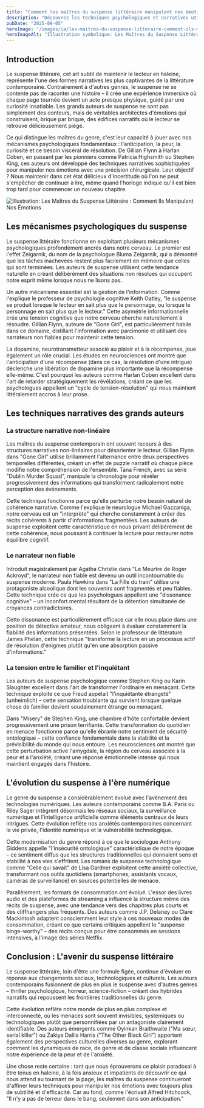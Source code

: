 ```yaml
---
title: "Comment les maîtres du suspense littéraire manipulent nos émotions"
description: "Découvrez les techniques psychologiques et narratives utilisées par les grands auteurs de suspense pour créer cette tension addictive qui nous tient en haleine "
pubDate: "2025-09-05"
heroImage: "/images/ia/les-maitres-du-suspense-litteraire-comment-ils-manipulent-nos-emotions-hero.png"
heroImageAlt: "Illustration symbolique: Les Maîtres du Suspense Littéraire : Comment Ils Manipulent Nos Émotions"
---
```




## Introduction

Le suspense littéraire, cet art subtil de maintenir le lecteur en haleine, représente l'une des formes narratives les plus captivantes de la littérature contemporaine. Contrairement à d'autres genres, le suspense ne se contente pas de raconter une histoire – il crée une expérience immersive où chaque page tournée devient un acte presque physique, guidé par une curiosité insatiable. Les grands auteurs de suspense ne sont pas simplement des conteurs, mais de véritables architectes d'émotions qui construisent, brique par brique, des édifices narratifs où le lecteur se retrouve délicieusement piégé.

Ce qui distingue les maîtres du genre, c'est leur capacité à jouer avec nos mécanismes psychologiques fondamentaux : l'anticipation, la peur, la curiosité et ce besoin viscéral de résolution. De Gillian Flynn à Harlan Coben, en passant par les pionniers comme Patricia Highsmith ou Stephen King, ces auteurs ont développé des techniques narratives sophistiquées pour manipuler nos émotions avec une précision chirurgicale. Leur objectif ? Nous maintenir dans cet état délicieux d'incertitude où l'on ne peut s'empêcher de continuer à lire, même quand l'horloge indique qu'il est bien trop tard pour commencer un nouveau chapitre.

![Illustration: Les Maîtres du Suspense Littéraire : Comment Ils Manipulent Nos Émotions](/images/ia/les-maitres-du-suspense-litteraire-comment-ils-manipulent-nos-emotions-inline.png)

## Les mécanismes psychologiques du suspense

Le suspense littéraire fonctionne en exploitant plusieurs mécanismes psychologiques profondément ancrés dans notre cerveau. Le premier est l'effet Zeigarnik, du nom de la psychologue Bluma Zeigarnik, qui a démontré que les tâches inachevées restent plus facilement en mémoire que celles qui sont terminées. Les auteurs de suspense utilisent cette tendance naturelle en créant délibérément des situations non résolues qui occupent notre esprit même lorsque nous ne lisons pas.

Un autre mécanisme essentiel est la gestion de l'information. Comme l'explique le professeur de psychologie cognitive Keith Oatley, "le suspense se produit lorsque le lecteur en sait plus que le personnage, ou lorsque le personnage en sait plus que le lecteur." Cette asymétrie informationnelle crée une tension cognitive que notre cerveau cherche naturellement à résoudre. Gillian Flynn, auteure de "Gone Girl", est particulièrement habile dans ce domaine, distillant l'information avec parcimonie et utilisant des narrateurs non fiables pour maintenir cette tension.

La dopamine, neurotransmetteur associé au plaisir et à la récompense, joue également un rôle crucial. Les études en neurosciences ont montré que l'anticipation d'une récompense (dans ce cas, la résolution d'une intrigue) déclenche une libération de dopamine plus importante que la récompense elle-même. C'est pourquoi les auteurs comme Harlan Coben excellent dans l'art de retarder stratégiquement les révélations, créant ce que les psychologues appellent un "cycle de tension-résolution" qui nous maintient littéralement accros à leur prose.

## Les techniques narratives des grands auteurs

### La structure narrative non-linéaire

Les maîtres du suspense contemporain ont souvent recours à des structures narratives non-linéaires pour désorienter le lecteur. Gillian Flynn dans "Gone Girl" utilise brillamment l'alternance entre deux perspectives temporelles différentes, créant un effet de puzzle narratif où chaque pièce modifie notre compréhension de l'ensemble. Tana French, avec sa série "Dublin Murder Squad", manipule la chronologie pour révéler progressivement des informations qui transforment radicalement notre perception des événements.

Cette technique fonctionne parce qu'elle perturbe notre besoin naturel de cohérence narrative. Comme l'explique le neurologue Michael Gazzaniga, notre cerveau est un "interprète" qui cherche constamment à créer des récits cohérents à partir d'informations fragmentées. Les auteurs de suspense exploitent cette caractéristique en nous privant délibérément de cette cohérence, nous poussant à continuer la lecture pour restaurer notre équilibre cognitif.

### Le narrateur non fiable

Introduit magistralement par Agatha Christie dans "Le Meurtre de Roger Ackroyd", le narrateur non fiable est devenu un outil incontournable du suspense moderne. Paula Hawkins dans "La Fille du train" utilise une protagoniste alcoolique dont les souvenirs sont fragmentés et peu fiables. Cette technique crée ce que les psychologues appellent une "dissonance cognitive" – un inconfort mental résultant de la détention simultanée de croyances contradictoires.

Cette dissonance est particulièrement efficace car elle nous place dans une position de détective amateur, nous obligeant à évaluer constamment la fiabilité des informations présentées. Selon le professeur de littérature James Phelan, cette technique "transforme la lecture en un processus actif de résolution d'énigmes plutôt qu'en une absorption passive d'informations."

### La tension entre le familier et l'inquiétant

Les auteurs de suspense psychologique comme Stephen King ou Karin Slaughter excellent dans l'art de transformer l'ordinaire en menaçant. Cette technique exploite ce que Freud appelait "l'inquiétante étrangeté" (unheimlich) – cette sensation troublante qui survient lorsque quelque chose de familier devient soudainement étrange ou menaçant.

Dans "Misery" de Stephen King, une chambre d'hôte confortable devient progressivement une prison terrifiante. Cette transformation du quotidien en menace fonctionne parce qu'elle ébranle notre sentiment de sécurité ontologique – cette confiance fondamentale dans la stabilité et la prévisibilité du monde qui nous entoure. Les neurosciences ont montré que cette perturbation active l'amygdale, la région du cerveau associée à la peur et à l'anxiété, créant une réponse émotionnelle intense qui nous maintient engagés dans l'histoire.

## L'évolution du suspense à l'ère numérique

Le genre du suspense a considérablement évolué avec l'avènement des technologies numériques. Les auteurs contemporains comme B.A. Paris ou Riley Sager intègrent désormais les réseaux sociaux, la surveillance numérique et l'intelligence artificielle comme éléments centraux de leurs intrigues. Cette évolution reflète nos anxiétés contemporaines concernant la vie privée, l'identité numérique et la vulnérabilité technologique.

Cette modernisation du genre répond à ce que le sociologue Anthony Giddens appelle "l'insécurité ontologique" caractéristique de notre époque – ce sentiment diffus que les structures traditionnelles qui donnaient sens et stabilité à nos vies s'effritent. Les romans de suspense technologique comme "Celle qui savait" de Lisa Gardner exploitent cette anxiété collective, transformant nos outils quotidiens (smartphones, assistants vocaux, caméras de surveillance) en sources potentielles de menace.

Parallèlement, les formats de consommation ont évolué. L'essor des livres audio et des plateformes de streaming a influencé la structure même des récits de suspense, avec une tendance vers des chapitres plus courts et des cliffhangers plus fréquents. Des auteurs comme J.P. Delaney ou Clare Mackintosh adaptent consciemment leur style à ces nouveaux modes de consommation, créant ce que certains critiques appellent le "suspense binge-worthy" – des récits conçus pour être consommés en sessions intensives, à l'image des séries Netflix.

## Conclusion : L'avenir du suspense littéraire

Le suspense littéraire, loin d'être une formule figée, continue d'évoluer en réponse aux changements sociaux, technologiques et culturels. Les auteurs contemporains fusionnent de plus en plus le suspense avec d'autres genres – thriller psychologique, horreur, science-fiction – créant des hybrides narratifs qui repoussent les frontières traditionnelles du genre.

Cette évolution reflète notre monde de plus en plus complexe et interconnecté, où les menaces sont souvent invisibles, systémiques ou technologiques plutôt que personnifiées par un antagoniste clairement identifiable. Des auteurs émergents comme Oyinkan Braithwaite ("Ma sœur, serial killer") ou Zakiya Dalila Harris ("The Other Black Girl") apportent également des perspectives culturelles diverses au genre, explorant comment les dynamiques de race, de genre et de classe sociale influencent notre expérience de la peur et de l'anxiété.

Une chose reste certaine : tant que nous éprouverons ce plaisir paradoxal à être tenus en haleine, à la fois anxieux et impatients de découvrir ce qui nous attend au tournant de la page, les maîtres du suspense continueront d'affiner leurs techniques pour manipuler nos émotions avec toujours plus de subtilité et d'efficacité. Car au fond, comme l'écrivait Alfred Hitchcock, "Il n'y a pas de terreur dans le bang, seulement dans son anticipation."